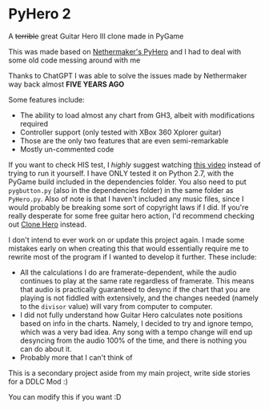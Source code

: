 # PyHero 2
A ~~terrible~~ great Guitar Hero III clone made in PyGame

This was made based on [Nethermaker's PyHero](https://github.com/Nethermaker/PyHero) and I had to deal with some old code messing around with me

Thanks to ChatGPT I was able to solve the issues made by Nethermaker way back almost **FIVE YEARS AGO**

Some features include:
* The ability to load almost any chart from GH3, albeit with modifications required
* Controller support (only tested with XBox 360 Xplorer guitar)
* Those are the only two features that are even semi-remarkable
* Mostly un-commented code

If you want to check HIS test, I *highly* suggest watching [this video](https://www.youtube.com/watch?v=MeYfBIGKki8) instead of trying to run it yourself. I have ONLY tested it on Python 2.7, with the PyGame build included in the dependencies folder. You also need to put `pygbutton.py` (also in the dependencies folder) in the same folder as `PyHero.py`. Also of note is that I haven't included any music files, since I would probably be breaking some sort of copyright laws if I did. If you're really desperate for some free guitar hero action, I'd recommend checking out [Clone Hero](https://www.youtube.com/channel/UCc3IfdqGZjhdgQbi_EpfuYg) instead.

I don't intend to ever work on or update this project again. I made some mistakes early on when creating this that would essentially require me to rewrite most of the program if I wanted to develop it further. These include:
* All the calculations I do are framerate-dependent, while the audio continues to play at the same rate regardless of framerate. This means that audio is practically guaranteed to desync if the chart that you are playing is not fiddled with extensively, and the changes needed (namely to the `divisor` value) will vary from computer to computer. 
* I did not fully understand how Guitar Hero calculates note positions based on info in the charts. Namely, I decided to try and ignore tempo, which was a very bad idea. Any song with a tempo change will end up desyncing from the audio 100% of the time, and there is nothing you can do about it.
* Probably more that I can't think of

This is a secondary project aside from my main project, write side stories for a DDLC Mod :)

You can modify this if you want
:D
